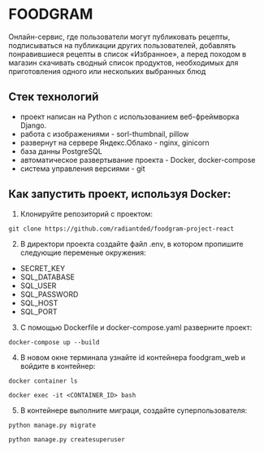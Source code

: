 # FOODGRAM

Онлайн-сервис, где пользователи могут публиковать рецепты, подписываться на публикации других пользователей, добавлять понравившиеся рецепты в список «Избранное», а перед походом в магазин скачивать сводный список продуктов, необходимых для приготовления одного или нескольких выбранных блюд


## Стек технологий
- проект написан на Python с использованием веб-фреймворка Django.
- работа с изображениями - sorl-thumbnail, pillow
- развернут на сервере Яндекс.Облако - nginx, ginicorn
- база данны PostgreSQL
- автоматическое развертывание проекта - Docker, docker-compose
- система управления версиями - git

## Как запустить проект, используя Docker:

1) Клонируйте репозиторий с проектом:
```
git clone https://github.com/radiantded/foodgram-project-react

```

2) В директори проекта создайте файл .env, в котором пропишите следующие переменые окружения:

- SECRET_KEY
- SQL_DATABASE
- SQL_USER
- SQL_PASSWORD
- SQL_HOST
- SQL_PORT

3) С помощью Dockerfile и docker-compose.yaml разверните проект:

```
docker-compose up --build

```

4) В новом окне терминала узнайте id контейнера foodgram_web и войдите в контейнер:

```
docker container ls

```

```
docker exec -it <CONTAINER_ID> bash

```

5) В контейнере выполните миграци, создайте суперпользователя:

```
python manage.py migrate

python manage.py createsuperuser

```
